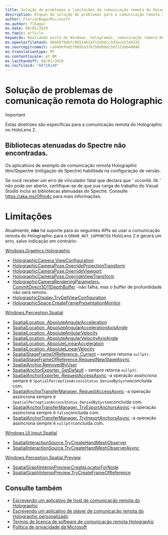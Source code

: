 ```yaml
---
title: Solução de problemas e limitações de comunicação remota do Holographic
description: Etapas de solução de problemas para a comunicação remota do Holographic no HoloLens 2.
author: FlorianBagarMicrosoft
ms.author: flbagar
ms.date: 08/01/2019
ms.topic: article
keywords: Realidade mista do Windows, hologramas, comunicação remota Holographic, renderização remota, renderização de rede, HoloLens, hologramas remotos, solução de problemas, ajuda
ms.openlocfilehash: 86b6979dbfc9b514b3af13ebdcc3d3ece17e6335
ms.sourcegitcommit: ca949efe0279995a376750d89e23d7123eb44846
ms.translationtype: MT
ms.contentlocale: pt-BR
ms.lasthandoff: 08/01/2019
ms.locfileid: "68718140"
---
```

# <a name="holographic-remoting-troubleshooting"></a>Solução de problemas de comunicação remota do Holographic

> [!IMPORTANT]
> Estas diretrizes são específicas para a comunicação remota do Holographic no HoloLens 2.

## <a name="spectre-mitigated-libraries-not-found"></a>Bibliotecas atenuadas do Spectre não encontradas.

Os aplicativos de exemplo de comunicação remota Holographic têm/Qspectre (mitigação de Spectre) habilitada na configuração de versão.

Se você receber um erro de vinculador fatal que declara que ' vccorlib. lib ' não pode ser aberto, certifique-se de que sua carga de trabalho do Visual Studio inclui as bibliotecas atenuadas do Spectre. Consulte https://aka.ms/Ofhn4c para mais informações.

# <a name="limitations"></a>Limitações

Atualmente, **não** há suporte para as seguintes APIs ao usar a comunicação remota do Holographic para o ```ERROR_NOT_SUPPORTED``` HoloLens 2 e gerará um erro, salvo indicação em contrário:

[Windows.Graphics.Holographic](https://docs.microsoft.com/en-us/uwp/api/windows.graphics.holographic)

* [HolographicCamera.ViewConfiguration](https://docs.microsoft.com/en-us/uwp/api/windows.graphics.holographic.holographiccamera.viewconfiguration)
* [HolographicCameraPose.OverrideProjectionTransform](https://docs.microsoft.com/en-us/uwp/api/windows.graphics.holographic.holographiccamerapose.overrideprojectiontransform)
* [HolographicCameraPose.OverrideViewport](https://docs.microsoft.com/en-us/uwp/api/windows.graphics.holographic.holographiccamerapose.overrideviewport)
* [HolographicCameraPose.OverrideViewTransform](https://docs.microsoft.com/en-us/uwp/api/windows.graphics.holographic.holographiccamerapose.overrideviewtransform)
* [HolographicCameraRenderingParameters. CommitDirect3D11DepthBuffer](https://docs.microsoft.com/en-us/uwp/api/windows.graphics.holographic.holographiccamerarenderingparameters.commitdirect3d11depthbuffer#Windows_Graphics_Holographic_HolographicCameraRenderingParameters_CommitDirect3D11DepthBuffer_Windows_Graphics_DirectX_Direct3D11_IDirect3DSurface_) -não falha, mas o buffer de profundidade não será remoto.
* [HolographicDisplay.TryGetViewConfiguration](https://docs.microsoft.com/en-us/uwp/api/windows.graphics.holographic.holographicdisplay.trygetviewconfiguration)
* [HolographicSpace.CreateFramePresentationMonitor](https://docs.microsoft.com/en-us/uwp/api/windows.graphics.holographic.holographicspace.createframepresentationmonitor)

[Windows.Perception.Spatial](https://docs.microsoft.com/en-us/uwp/api/windows.perception.spatial)

* [SpatialLocation. AbsoluteAngularAcceleration](https://docs.microsoft.com/en-us/uwp/api/windows.perception.spatial.spatiallocation.absoluteangularacceleration)
* [SpatialLocation. AbsoluteAngularAccelerationAxisAngle](https://docs.microsoft.com/en-us/uwp/api/windows.perception.spatial.spatiallocation.absoluteangularaccelerationaxisangle)
* [SpatialLocation. AbsoluteAngularVelocity](https://docs.microsoft.com/en-us/uwp/api/windows.perception.spatial.spatiallocation.absoluteangularvelocity)
* [SpatialLocation. AbsoluteAngularVelocityAxisAngle](https://docs.microsoft.com/en-us/uwp/api/windows.perception.spatial.spatiallocation.absoluteangularvelocityaxisangle)
* [SpatialLocation. AbsoluteLinearAcceleration](https://docs.microsoft.com/is-is/uwp/api/windows.perception.spatial.spatiallocation.absolutelinearacceleration)
* [SpatialLocation. AbsoluteLinearVelocity](https://docs.microsoft.com/en-us/uwp/api/windows.perception.spatial.spatiallocation.absolutelinearvelocity)
* [SpatialStageFrameOfReference. Current](https://docs.microsoft.com/en-us/uwp/api/windows.perception.spatial.spatialstageframeofreference.current) – sempre retorna ```nullptr```.
* [SpatialStageFrameOfReference.RequestNewStageAsync](https://docs.microsoft.com/en-us/uwp/api/windows.perception.spatial.spatialstageframeofreference.requestnewstageasync)
* [SpatialAnchor.RemovedByUser](https://docs.microsoft.com/en-us/uwp/api/windows.perception.spatial.spatialanchor.removedbyuser)
* [SpatialAnchorExporter. GetDefault](https://docs.microsoft.com/en-us/uwp/api/windows.perception.spatial.spatialanchorexporter.getdefault
) – sempre retorna ```nullptr```.
* [SpatialAnchorExporter. RequestAccessAsync](https://docs.microsoft.com/en-us/uwp/api/windows.perception.spatial.spatialanchorexporter.requestaccessasync
) -a operação assíncrona sempre é ```SpatialPerceptionAccessStatus.DeniedBySystem```concluída com.
* [SpatialAnchorTransferManager. RequestAccessAsync](https://docs.microsoft.com/en-us/uwp/api/windows.perception.spatial.spatialanchortransfermanager.requestaccessasync#Windows_Perception_Spatial_SpatialAnchorTransferManager_RequestAccessAsync) -a operação assíncrona sempre é ```SpatialPerceptionAccessStatus.DeniedBySystem```concluída com.
* [SpatialAnchorTransferManager. TryExportAnchorsAsync](https://docs.microsoft.com/en-us/uwp/api/windows.perception.spatial.spatialanchortransfermanager.tryexportanchorsasync#Windows_Perception_Spatial_SpatialAnchorTransferManager_TryExportAnchorsAsync_Windows_Foundation_Collections_IIterable_Windows_Foundation_Collections_IKeyValuePair_System_String_Windows_Perception_Spatial_SpatialAnchor___Windows_Storage_Streams_IOutputStream_) -a operação assíncrona sempre é ```false```concluída com.
* [SpatialAnchorTransferManager. TryImportAnchorsAsync](https://docs.microsoft.com/en-us/uwp/api/windows.perception.spatial.spatialanchortransfermanager.tryimportanchorsasync
) -a operação assíncrona sempre é ```nullptr```concluída com.

[Windows.UI.Input.Spatial](https://docs.microsoft.com/en-us/uwp/api/windows.ui.input.spatial)

* [SpatialInteractionSource.TryCreateHandMeshObserver](https://docs.microsoft.com/en-us/uwp/api/windows.ui.input.spatial.spatialinteractionsource.trycreatehandmeshobserver#Windows_UI_Input_Spatial_SpatialInteractionSource_TryCreateHandMeshObserver)
* [SpatialInteractionSource.TryCreateHandMeshObserverAsync](https://docs.microsoft.com/en-us/uwp/api/windows.ui.input.spatial.spatialinteractionsource.trycreatehandmeshobserverasync)

[Windows.Perception.Spatial.Preview](https://docs.microsoft.com/en-us/uwp/api/windows.perception.spatial.preview)

* [SpatialGraphInteropPreview.CreateLocatorForNode](https://docs.microsoft.com/en-us/uwp/api/windows.perception.spatial.preview.spatialgraphinteroppreview.createlocatorfornode)
* [SpatialGraphInteropPreview.TryCreateFrameOfReference](https://docs.microsoft.com/en-us/uwp/api/windows.perception.spatial.preview.spatialgraphinteroppreview.trycreateframeofreference)

## <a name="see-also"></a>Consulte também
* [Escrevendo um aplicativo de host de comunicação remota do Holographic](holographic-remoting-create-host.md)
* [Escrevendo um aplicativo de player de comunicação remota do Holographic personalizado](holographic-remoting-create-player.md)
* [Termos de licença de software de comunicação remota Holographic](https://docs.microsoft.com/en-us/legal/mixed-reality/microsoft-holographic-remoting-software-license-terms)
* [Política de privacidade da Microsoft](https://go.microsoft.com/fwlink/?LinkId=521839)